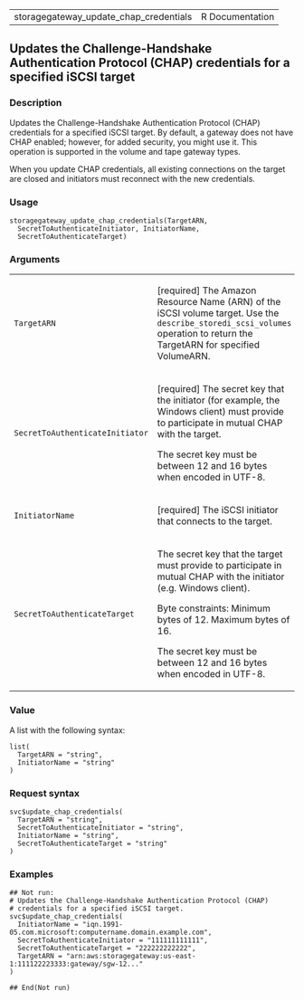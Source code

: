 <table style="width: 100%;">
<tbody>
<tr class="odd">
<td>storagegateway_update_chap_credentials</td>
<td style="text-align: right;">R Documentation</td>
</tr>
</tbody>
</table>

## Updates the Challenge-Handshake Authentication Protocol (CHAP) credentials for a specified iSCSI target

### Description

Updates the Challenge-Handshake Authentication Protocol (CHAP)
credentials for a specified iSCSI target. By default, a gateway does not
have CHAP enabled; however, for added security, you might use it. This
operation is supported in the volume and tape gateway types.

When you update CHAP credentials, all existing connections on the target
are closed and initiators must reconnect with the new credentials.

### Usage

    storagegateway_update_chap_credentials(TargetARN,
      SecretToAuthenticateInitiator, InitiatorName,
      SecretToAuthenticateTarget)

### Arguments

<table>
<colgroup>
<col style="width: 35%" />
<col style="width: 65%" />
</colgroup>
<tbody>
<tr class="odd">
<td><code
id="storagegateway_update_chap_credentials_:_TargetARN">TargetARN</code></td>
<td><p>[required] The Amazon Resource Name (ARN) of the iSCSI volume
target. Use the <code>describe_storedi_scsi_volumes</code> operation to
return the TargetARN for specified VolumeARN.</p></td>
</tr>
<tr class="even">
<td><code
id="storagegateway_update_chap_credentials_:_SecretToAuthenticateInitiator">SecretToAuthenticateInitiator</code></td>
<td><p>[required] The secret key that the initiator (for example, the
Windows client) must provide to participate in mutual CHAP with the
target.</p>
<p>The secret key must be between 12 and 16 bytes when encoded in
UTF-8.</p></td>
</tr>
<tr class="odd">
<td><code
id="storagegateway_update_chap_credentials_:_InitiatorName">InitiatorName</code></td>
<td><p>[required] The iSCSI initiator that connects to the
target.</p></td>
</tr>
<tr class="even">
<td><code
id="storagegateway_update_chap_credentials_:_SecretToAuthenticateTarget">SecretToAuthenticateTarget</code></td>
<td><p>The secret key that the target must provide to participate in
mutual CHAP with the initiator (e.g. Windows client).</p>
<p>Byte constraints: Minimum bytes of 12. Maximum bytes of 16.</p>
<p>The secret key must be between 12 and 16 bytes when encoded in
UTF-8.</p></td>
</tr>
</tbody>
</table>

### Value

A list with the following syntax:

    list(
      TargetARN = "string",
      InitiatorName = "string"
    )

### Request syntax

    svc$update_chap_credentials(
      TargetARN = "string",
      SecretToAuthenticateInitiator = "string",
      InitiatorName = "string",
      SecretToAuthenticateTarget = "string"
    )

### Examples

    ## Not run: 
    # Updates the Challenge-Handshake Authentication Protocol (CHAP)
    # credentials for a specified iSCSI target.
    svc$update_chap_credentials(
      InitiatorName = "iqn.1991-05.com.microsoft:computername.domain.example.com",
      SecretToAuthenticateInitiator = "111111111111",
      SecretToAuthenticateTarget = "222222222222",
      TargetARN = "arn:aws:storagegateway:us-east-1:111122223333:gateway/sgw-12..."
    )

    ## End(Not run)
